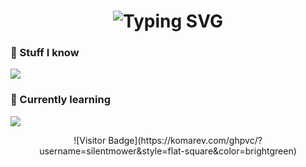 <h1 align="center">
  <img src="https://readme-typing-svg.herokuapp.com?font=Fira+Code&size=32&duration=3000&pause=1000&color=00FF00&center=true&vCenter=true&width=300&lines=Hello+I'm+Filip" alt="Typing SVG" />
</h1>


### 🧠 Stuff I know

<p>
  <img src="https://skillicons.dev/icons?i=python,github" />
</p>

### 📘 Currently learning

<p>
  <img src="https://skillicons.dev/icons?i=java" />
</p>
<p align="center">
  ![Visitor Badge](https://komarev.com/ghpvc/?username=silentmower&style=flat-square&color=brightgreen)
</p>

<!--
**silentmower/silentmower** is a ✨ _special_ ✨ repository because its `README.md` (this file) appears on your GitHub profile.

Here are some ideas to get you started:

- 🔭 I’m currently working on ...
- 🌱 I’m currently learning ...
- 👯 I’m looking to collaborate on ...
- 🤔 I’m looking for help with ...
- 💬 Ask me about ...
- 📫 How to reach me: ...
- 😄 Pronouns: ...
- ⚡ Fun fact: ...
-->
